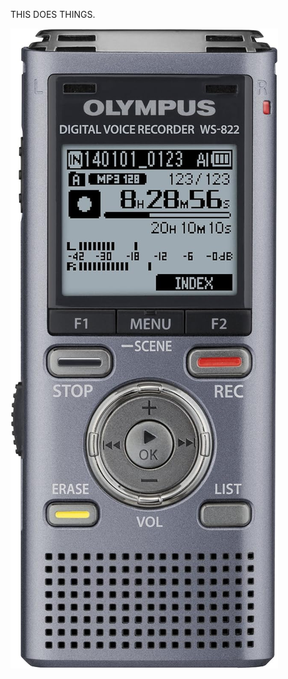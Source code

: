THIS DOES THINGS.

![Olympus WS-822](https://github.com/quantumarmadillo/quantumarmadillo/blob/main/Olympus%20WS-822.jpg)

<!--
Do we know that the briefcase is about? Was GCHQ named after Vapor One Eternal? That much that?
-->
